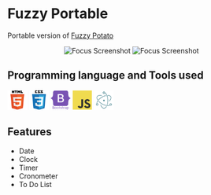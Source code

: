 # Fuzzy Portable
Portable version of <a href="https://github.com/gasech/Fuzzy-Potato" target="_blank">Fuzzy Potato</a>

<p align="center">
<img src="https://media.discordapp.net/attachments/362749870387363841/958728059412967474/unknown.png?width=1115&height=676" alt="Focus Screenshot" width="650" height="450"/>
<img src="https://media.discordapp.net/attachments/362749870387363841/958729854554083378/unknown.png?width=1135&height=676" alt="Focus Screenshot" width="650" height="450"/>
</p>

## Programming language and Tools used

<p align="left">
<a href="https://www.w3.org/html/" target="_blank"> <img src="https://raw.githubusercontent.com/devicons/devicon/master/icons/html5/html5-original-wordmark.svg" alt="html5" width="40" height="40"/></a> 
<a href="https://www.w3schools.com/css/" target="_blank"> <img src="https://raw.githubusercontent.com/devicons/devicon/master/icons/css3/css3-original-wordmark.svg" alt="css3" width="40" height="40"/></a> 
<a href="https://getbootstrap.com" target="_blank"> <img src="https://raw.githubusercontent.com/devicons/devicon/master/icons/bootstrap/bootstrap-plain-wordmark.svg" alt="bootstrap" width="40" height="40"/></a> 
<a href="https://developer.mozilla.org/en-US/docs/Web/JavaScript" target="_blank"> <img src="https://raw.githubusercontent.com/devicons/devicon/master/icons/javascript/javascript-original.svg" alt="javascript" width="40" height="40"/></a> 
<a href="https://www.electronjs.org" target="_blank"> <img src="https://raw.githubusercontent.com/devicons/devicon/master/icons/electron/electron-original.svg" alt="electron" width="40" height="40"/> </a> 
</p>

## Features

* Date
* Clock
* Timer
* Cronometer
* To Do List
